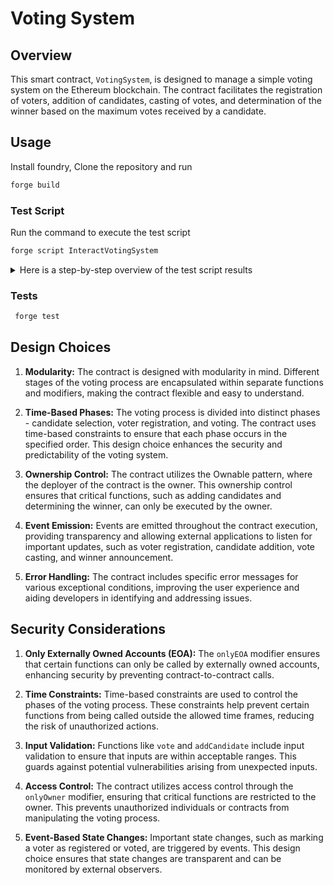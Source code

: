 # Voting System

## Overview

This smart contract, `VotingSystem`, is designed to manage a simple voting system on the Ethereum blockchain. The contract facilitates the registration of voters, addition of candidates, casting of votes, and determination of the winner based on the maximum votes received by a candidate.

## Usage
Install foundry, Clone the repository and run

```bash
forge build
```

### Test Script

Run the command to execute the test script

```bash
forge script InteractVotingSystem
```
<Details>
<summary>Here is a step-by-step overview of the test script results</summary>


This test scenario involves the interaction with the `VotingSystem` smart contract using the `InteractVotingSystem` script. The script executes various functions, such as adding candidates, registering voters, casting votes, and picking the winner. Below is a step-by-step overview of the process:

### Step 1: Add Candidates
- The script initiates the `addCandidate` function, adding 5 candidates to the voting system.
- Logs display the count of candidates, indicating the successful addition.
  ```javascript
    1. Candidates count:  5
  ```

### Step 2: Register Voters
- The script initiates the `registerToVote` function, registering 10 voters.
- Logs display the number of successfully registered voters.
  ```javascript
  2. Voters Registered:  10
  ```

### Step 3: Cast Votes
- The script initiates the `vote` function, with each voter casting a vote for a randomly selected candidate.
- Logs display the association between each voter and the chosen candidate.
  ```javascript
  3. Voting
     voter0 -> 3
     voter1 -> 4
     voter2 -> 1
     voter3 -> 2
     voter4 -> 4
     voter5 -> 3
     voter6 -> 0
     voter7 -> 1
     voter8 -> 4
     voter9 -> 1
  ```

### Step 4: Pick Winner
- The script initiates the `pickWinner` function, triggering the determination of the winner based on the maximum votes received by a candidate.
- Logs display the winning candidate's name (`candidate1`) and the corresponding vote count (3).
    ```javascript
    4. Pick winner
   candidate1 with Votes 3
    ```
</Details>

### Tests

```bash
 forge test
```

## Design Choices

1. **Modularity:** The contract is designed with modularity in mind. Different stages of the voting process are encapsulated within separate functions and modifiers, making the contract flexible and easy to understand.

2. **Time-Based Phases:** The voting process is divided into distinct phases - candidate selection, voter registration, and voting. The contract uses time-based constraints to ensure that each phase occurs in the specified order. This design choice enhances the security and predictability of the voting system.

3. **Ownership Control:** The contract utilizes the Ownable pattern, where the deployer of the contract is the owner. This ownership control ensures that critical functions, such as adding candidates and determining the winner, can only be executed by the owner.

4. **Event Emission:** Events are emitted throughout the contract execution, providing transparency and allowing external applications to listen for important updates, such as voter registration, candidate addition, vote casting, and winner announcement.

5. **Error Handling:** The contract includes specific error messages for various exceptional conditions, improving the user experience and aiding developers in identifying and addressing issues.

## Security Considerations

1. **Only Externally Owned Accounts (EOA):** The `onlyEOA` modifier ensures that certain functions can only be called by externally owned accounts, enhancing security by preventing contract-to-contract calls.

2. **Time Constraints:** Time-based constraints are used to control the phases of the voting process. These constraints help prevent certain functions from being called outside the allowed time frames, reducing the risk of unauthorized actions.

3. **Input Validation:** Functions like `vote` and `addCandidate` include input validation to ensure that inputs are within acceptable ranges. This guards against potential vulnerabilities arising from unexpected inputs.

4. **Access Control:** The contract utilizes access control through the `onlyOwner` modifier, ensuring that critical functions are restricted to the owner. This prevents unauthorized individuals or contracts from manipulating the voting process.

5. **Event-Based State Changes:** Important state changes, such as marking a voter as registered or voted, are triggered by events. This design choice ensures that state changes are transparent and can be monitored by external observers.
